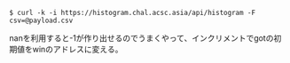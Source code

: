 ```
$ curl -k -i https://histogram.chal.acsc.asia/api/histogram -F csv=@payload.csv
```

nanを利用すると-1が作り出せるのでうまくやって、インクリメントでgotの初期値をwinのアドレスに変える。  
